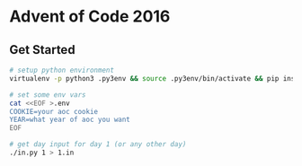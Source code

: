 # Advent of Code 2016

## Get Started

```bash
# setup python environment
virtualenv -p python3 .py3env && source .py3env/bin/activate && pip install -r requirements.txt

# set some env vars
cat <<EOF >.env
COOKIE=your aoc cookie
YEAR=what year of aoc you want
EOF

# get day input for day 1 (or any other day)
./in.py 1 > 1.in
```

